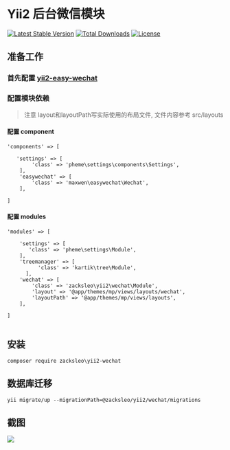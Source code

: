 # Yii2 后台微信模块

[![Latest Stable Version](https://poser.pugx.org/zacksleo/yii2-wechat/version)](https://packagist.org/packages/yii2-wechat/phpsms)
[![Total Downloads](https://poser.pugx.org/zacksleo/yii2-wechat/downloads)](https://packagist.org/packages/yii2-wechat/phpsms)
[![License](https://poser.pugx.org/zacksleo/yii2-wechat/license)](https://packagist.org/packages/yii2-wechat/phpsms)

## 准备工作

### 首先配置 [yii2-easy-wechat](https://github.com/max-wen/yii2-easy-wechat)   

### 配置模块依赖
  
> 注意 layout和layoutPath写实际使用的布局文件, 文件内容参考 src/layouts
  
#### 配置 component
  
```
'components' => [

   'settings' => [
        'class' => 'pheme\settings\components\Settings',
    ],
    'easywechat' => [
        'class' => 'maxwen\easywechat\Wechat',          
    ],  
      
]

```
    
#### 配置 modules
   
```
'modules' => [

    'settings' => [
       'class' => 'pheme\settings\Module',
    ],       
    'treemanager' => [
          'class' => 'kartik\tree\Module',
      ],
    'wechat' => [
        'class' => 'zacksleo\yii2\wechat\Module',
        'layout' => '@app/themes/mp/views/layouts/wechat',
        'layoutPath' => '@app/themes/mp/views/layouts',
    ],    
    
]
        
```
   
## 安装 

```
composer require zacksleo\yii2-wechat

```

## 数据库迁移

```
yii migrate/up --migrationPath=@zacksleo/yii2/wechat/migrations

```
## 截图

![](http://ww2.sinaimg.cn/large/675eb504gw1faf64i67huj212d0itgnw.jpg)
